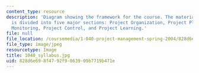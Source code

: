 ```yaml
---
content_type: resource
description: 'Diagram showing the framework for the course. The material in the course
  is divided into five major sections: Project Organization, Project Planning, Project
  Monitoring, Project Control, and Project Learning.'
file: null
file_location: /coursemedia/1-040-project-management-spring-2004/828d6e698f4792f9063909b7719b471e_1040_syllabus.jpg
file_type: image/jpeg
resourcetype: Image
title: 1040_syllabus.jpg
uid: 828d6e69-8f47-92f9-0639-09b7719b471e
---
```

